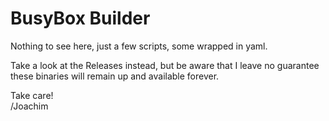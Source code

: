 BusyBox Builder
===============

Nothing to see here, just a few scripts, some wrapped in yaml.

Take a look at the Releases instead, but be aware that I leave no
guarantee these binaries will remain up and available forever.

Take care!  
 /Joachim
